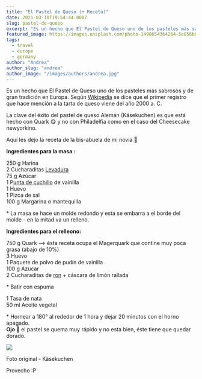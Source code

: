 ```yaml
---
title: "El Pastel de Queso (+ Receta)"
date: 2021-03-10T19:54:44.000Z
slug: pastel-de-queso
excerpt: "Es un hecho que El Pastel de Queso uno de los pasteles más sabrosos y de gran tradición en Europa. Según Wikipedia [https://es.wikipedia.org/wiki/Pastel_de_ques..."
featured_image: https://images.unsplash.com/photo-1498654364264-5e856b6bb047?crop=entropy&cs=tinysrgb&fit=max&fm=jpg&ixid=MnwxMTc3M3wwfDF8c2VhcmNofDV8fGNoZWVzZWNha2V8ZW58MHx8fHwxNjE5MzgyNjkz&ixlib=rb-1.2.1&q=80&w=2000
tags:
  - travel
  - europe
  - germany
author: "Andrea"
author_slug: "andrea"
author_image: "/images/authors/andrea.jpg"
---
```


Es un hecho que El Pastel de Queso uno de los pasteles más sabrosos y de gran tradición en Europa. Según [Wikipedia](https://es.wikipedia.org/wiki/Pastel_de_queso) se dice que el primer registro que hace mención a la tarta de queso viene del año 2000 a. C.

La clave del éxito del pastel de queso Alemán (Käsekuchen) es que está hecho con Quark 😋 y no con Philadelfia como en el caso del Cheesecake newyorkino.

Aquí les dejo la receta de la bis-abuela de mi novia 🤤

**Ingredientes para la masa :**  
  
250 g Harina  
2 Cucharaditas [Levadura](https://es.wikipedia.org/wiki/Levadura_qu%C3%ADmica)  
75 g Azúcar  
1 P[unta de cuchillo](https://de.wikipedia.org/wiki/Messerspitze#/media/Datei:Eine_Messerspitze_2.jpg) de vainilla  
1 Huevo  
1 Pizca de sal  
100 g Margarina o mantequilla  
  
\* La masa se hace un molde redondo y esta se embarra a el borde del molde - en la mitad va un relleno.  
  
**Ingredientes para el relleono:**

750 g Quark --> ésta receta ocupa el Magerquark que contine muy poca grasa (abajo de 10%)  
3 Huevo  
1 Paquete de polvo de pudín de vainilla  
100 g Azucar  
2 Cucharaditas de [ron](https://es.wikipedia.org/wiki/Ron) + cáscara de limón rallada  
  
\* Batir con espuma  
  
1 Tasa de nata  
50 ml Aceite vegetal  
  
\* Hornear a 180° al rededor de 1 hora y dejar 20 minutos con el horno apagado.  
**Ojo 👀** el pastel se quema muy rápido y no esta bien, éste tiene que quedar dorado.

![](/images/kaesekuchen.jpg)

Foto original - Käsekuchen

Provecho :P